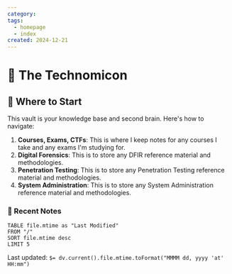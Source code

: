 ```yaml
---
category: 
tags:
  - homepage
  - index
created: 2024-12-21
---
```


# 📜 The Technomicon

## 🚀 Where to Start
This vault is your knowledge base and second brain. Here's how to navigate:

1. **Courses, Exams, CTFs**: This is where I keep notes for any courses I take and any exams I'm studying for.
2. **Digital Forensics**: This is to store any DFIR reference material and methodologies.
3. **Penetration Testing**: This is to store any Penetration Testing reference material and methodologies.
4. **System Administration**: This is to store any System Administration reference material and methodologies.

### 📅 Recent Notes
```dataview
TABLE file.mtime as "Last Modified"
FROM "/"
SORT file.mtime desc
LIMIT 5
```


Last updated: `$= dv.current().file.mtime.toFormat("MMMM dd, yyyy 'at' HH:mm")`